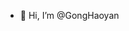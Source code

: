 - 👋 Hi, I’m @GongHaoyan


<!---
GongHaoyan/GongHaoyan is a ✨ special ✨ repository because its `README.md` (this file) appears on your GitHub profile.
You can click the Preview link to take a look at your changes.
--->
